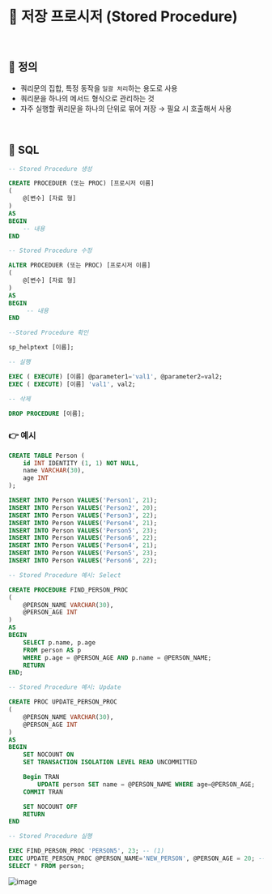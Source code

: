 # 🔗 저장 프로시저 (Stored Procedure)

<br>

## 🐷 정의

* 쿼리문의 집합, 특정 동작을 `일괄 처리`하는 용도로 사용
* 쿼리문을 하나의 메서드 형식으로 관리하는 것
* 자주 실행할 쿼리문을 하나의 단위로 묶어 저장 → 필요 시 호출해서 사용

<br>

## 🐷 SQL

```sql
-- Stored Procedure 생성

CREATE PROCEDUER (또는 PROC) [프로시저 이름]
(
    @[변수] [자료 형]
)
AS
BEGIN
    -- 내용
END
```

```sql
-- Stored Procedure 수정

ALTER PROCEDUER (또는 PROC) [프로시저 이름]
(
    @[변수] [자료 형]
)
AS
BEGIN
     -- 내용
END
```

```sql
--Stored Procedure 확인

sp_helptext [이름];
```

```sql
-- 실행

EXEC ( EXECUTE) [이름] @parameter1='val1', @parameter2=val2;
EXEC ( EXECUTE) [이름] 'val1', val2;
```

```sql
-- 삭제

DROP PROCEDURE [이름];
```

### 👉 예시

```sql
CREATE TABLE Person (
    id INT IDENTITY (1, 1) NOT NULL,
    name VARCHAR(30),
    age INT
);

INSERT INTO Person VALUES('Person1', 21);
INSERT INTO Person VALUES('Person2', 20);
INSERT INTO Person VALUES('Person3', 22);
INSERT INTO Person VALUES('Person4', 21);
INSERT INTO Person VALUES('Person5', 23);
INSERT INTO Person VALUES('Person6', 22);
INSERT INTO Person VALUES('Person4', 21);
INSERT INTO Person VALUES('Person5', 23);
INSERT INTO Person VALUES('Person6', 22);
```

```sql
-- Stored Procedure 예시: Select

CREATE PROCEDURE FIND_PERSON_PROC
(
    @PERSON_NAME VARCHAR(30),
    @PERSON_AGE INT
)
AS
BEGIN
    SELECT p.name, p.age
    FROM person AS p
    WHERE p.age = @PERSON_AGE AND p.name = @PERSON_NAME;
    RETURN
END;
```

```sql
-- Stored Procedure 예시: Update

CREATE PROC UPDATE_PERSON_PROC
(
    @PERSON_NAME VARCHAR(30),
    @PERSON_AGE INT
)
AS
BEGIN
    SET NOCOUNT ON
    SET TRANSACTION ISOLATION LEVEL READ UNCOMMITTED

    Begin TRAN
        UPDATE person SET name = @PERSON_NAME WHERE age=@PERSON_AGE;
    COMMIT TRAN

    SET NOCOUNT OFF
    RETURN
END
```

```sql
-- Stored Procedure 실행

EXEC FIND_PERSON_PROC 'PERSON5', 23; -- (1)
EXEC UPDATE_PERSON_PROC @PERSON_NAME='NEW_PERSON', @PERSON_AGE = 20; -- (2)
SELECT * FROM person;
```

![image](https://user-images.githubusercontent.com/38900338/135801087-ec9984ae-58f0-4eb8-b637-faac8ea467fc.png)